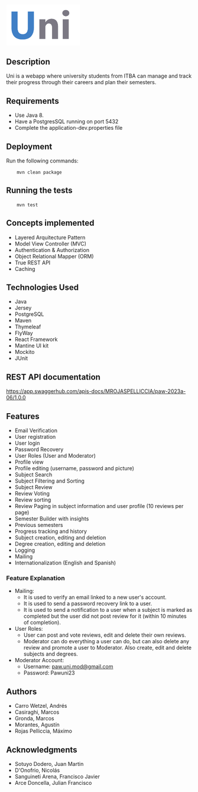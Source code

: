 <img src="webapp/src/main/webapp/static/uni-transparent.png" alt="Uni" width="200"/>

## Description

Uni is a webapp where university students from ITBA can manage and track their progress through their careers and plan their semesters. 

## Requirements

- Use Java 8.
- Have a PostgresSQL running on port 5432
- Complete the application-dev.properties file 

## Deployment

Run the following commands: 
```
    mvn clean package
```
## Running the tests
```
    mvn test
```

## Concepts implemented

  - Layered Arquitecture Pattern
  - Model View Controller (MVC)
  - Authentication & Authorization
  - Object Relational Mapper (ORM)
  - True REST API
  - Caching 

## Technologies Used

  - Java
  - Jersey
  - PostgreSQL
  - Maven
  - Thymeleaf
  - FlyWay
  - React Framework
  - Mantine UI kit
  - Mockito
  - JUnit

## REST API documentation
https://app.swaggerhub.com/apis-docs/MROJASPELLICCIA/paw-2023a-06/1.0.0

## Features

  - Email Verification
  - User registration
  - User login
  - Password Recovery
  - User Roles (User and Moderator)
  - Profile view
  - Profile editing (username, password and picture)
  - Subject Search
  - Subject Filtering and Sorting
  - Subject Review
  - Review Voting
  - Review sorting
  - Review Paging in subject information and user profile (10 reviews per page)
  - Semester Builder with insights 
  - Previous semesters
  - Progress tracking and history
  - Subject creation, editing and deletion
  - Degree creation, editing and deletion
  - Logging
  - Mailing
  - Internationalization (English and Spanish)

### Feature Explanation

  - Mailing:
    - It is used to verify an email linked to a new user's account.
    - It is used to send a password recovery link to a user.
    - It is used to send a notification to a user when a subject is marked as completed but the user did not post review for it (within 10 minutes of completion).
  - User Roles: 
    - User can post and vote reviews, edit and delete their own reviews.
    - Moderator can do everything a user can do, but can also delete any review and promote a user to Moderator. Also create, edit and delete subjects and degrees.
  - Moderator Account:
    - Username: paw.uni.mod@gmail.com
    - Password: Pawuni23

## Authors

  - Carro Wetzel, Andrés
  - Casiraghi, Marcos
  - Gronda, Marcos
  - Morantes, Agustín
  - Rojas Pelliccia, Máximo 


## Acknowledgments

  - Sotuyo Dodero, Juan Martin
  - D'Onofrio, Nicolás
  - Sanguineti Arena, Francisco Javier
  - Arce Doncella, Julian Francisco
